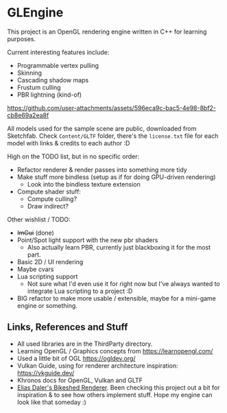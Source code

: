 # GLEngine

This project is an OpenGL rendering engine written in C++ for learning purposes. 

Current interesting features include:
* Programmable vertex pulling
* Skinning
* Cascading shadow maps
* Frustum culling
* PBR lightning (kind-of)

https://github.com/user-attachments/assets/596eca9c-bac5-4e98-8bf2-cb8e69a2ea8f

All models used for the sample scene are public, downloaded from Sketchfab. 
Check `Content/GLTF` folder, there's the `license.txt` file for each model with links & credits to each author :D 

High on the TODO list, but in no specific order: 
* Refactor renderer & render passes into something more tidy
* Make stuff more bindless (setup as if for doing GPU-driven rendering)
    * Look into the bindless texture extension
* Compute shader stuff:
    * Compute culling?
    * Draw indirect?

Other wishlist / TODO:
* ~~ImGui~~ (done) 
* Point/Spot light support with the new pbr shaders
    * Also actually learn PBR, currently just blackboxing it for the most part.
* Basic 2D / UI rendering 
* Maybe cvars
* Lua scripting support
    * Not sure what I'd even use it for right now but I've always wanted to integrate
      Lua scripting to a project :D 
* BIG refactor to make more usable / extensible, maybe for a mini-game engine or something.

## Links, References and Stuff

* All used libraries are in the ThirdParty directory.
* Learning OpenGL / Graphics concepts from https://learnopengl.com/
* Used a little bit of OGL https://ogldev.org/
* Vulkan Guide, using for renderer architecture inspiration: https://vkguide.dev/
* Khronos docs for OpenGL, Vulkan and GLTF
* [Elias Daler's Bikeshed Renderer](https://github.com/eliasdaler/edbr). Been checking this project out a bit for inspiration & to see how others implement stuff. Hope my engine can look like that someday :)
